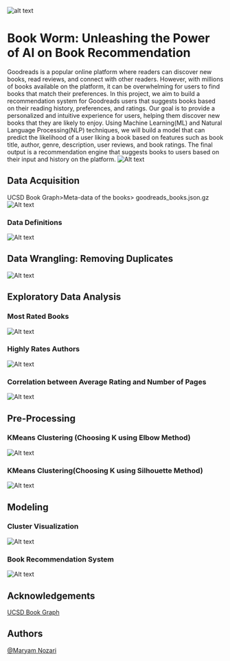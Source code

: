 
![alt text](https://github.com/MaryamNzr/Goodreads-Book-Recommendation/blob/main/Pics/Picture11.jpg)
# Book Worm: Unleashing the Power of AI on Book Recommendation

Goodreads is a popular online platform where readers can discover new books, read reviews, and connect with other readers. However, with millions of books available on the platform, it can be overwhelming for users to find books that match their preferences. In this project, we aim to build a recommendation system for Goodreads users that suggests books based on their reading history, preferences, and ratings. Our goal is to provide a personalized and intuitive experience for users, helping them discover new books that they are likely to enjoy. Using Machine Learning(ML) and Natural Language Processing(NLP) techniques, we will build a model that can predict the likelihood of a user liking a book based on features such as book title, author, genre, description, user reviews, and book ratings. The final output is a recommendation engine that suggests books to users based on their input and history on the platform.
![Alt text](https://github.com/MaryamNzr/Goodreads-Book-Recommendation/blob/main/Pics/Picture1.png)
## Data Acquisition
UCSD Book Graph>Meta-data of the books> goodreads_books.json.gz 
![Alt text](https://github.com/MaryamNzr/Goodreads-Book-Recommendation/blob/main/Pics/Screen%20Shot%202023-06-06%20at%203.46.13%20PM.png)
### Data Definitions
![Alt text](https://github.com/MaryamNzr/Goodreads-Book-Recommendation/blob/main/Pics/Picture2.png)
## Data Wrangling: Removing Duplicates
![Alt text](https://github.com/MaryamNzr/Goodreads-Book-Recommendation/blob/main/Pics/Picture3.png)
## Exploratory Data Analysis
### Most Rated Books
![Alt text](https://github.com/MaryamNzr/Goodreads-Book-Recommendation/blob/main/Pics/Picture4.png)
### Highly Rates Authors
![Alt text](https://github.com/MaryamNzr/Goodreads-Book-Recommendation/blob/main/Pics/Picture5.png)
### Correlation between Average Rating and Number of Pages
![Alt text](https://github.com/MaryamNzr/Goodreads-Book-Recommendation/blob/main/Pics/Picture6.png)
## Pre-Processing 
### KMeans Clustering (Choosing K using Elbow Method)
![Alt text](https://github.com/MaryamNzr/Goodreads-Book-Recommendation/blob/main/Pics/Picture10.png)
### KMeans Clustering(Choosing K using Silhouette Method)
![Alt text](https://github.com/MaryamNzr/Goodreads-Book-Recommendation/blob/main/Pics/Picture7.png)

## Modeling
### Cluster Visualization
![Alt text](https://github.com/MaryamNzr/Goodreads-Book-Recommendation/blob/main/Pics/Picture8.png)
### Book Recommendation System
![Alt text](https://github.com/MaryamNzr/Goodreads-Book-Recommendation/blob/main/Pics/Picture9.png)

## Acknowledgements
[UCSD Book Graph](https://sites.google.com/eng.ucsd.edu/ucsdbookgraph/home)

## Authors
[@Maryam Nozari](https://github.com/MaryamNzr)


